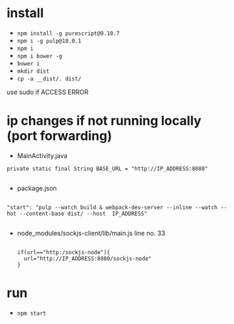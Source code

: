 # install
 - `npm install -g purescript@0.10.7` 
 - `npm i -g pulp@10.0.1`
 - `npm i`
 - `npm i bower -g`
 - `bower i`
 - `mkdir dist`
 - `cp -a __dist/. dist/`

  use sudo if ACCESS ERROR

# ip changes if not running locally (port forwarding)
- MainActivity.java
```
private static final String BASE_URL = "http://IP_ADDRESS:8080"
 
```
- package.json
 
```
 
"start": "pulp --watch build & webpack-dev-server --inline --watch --hot --content-base dist/ --host  IP_ADDRESS"
 
```
- node_modules/sockjs-client/lib/main.js
  line no. 33

  ```
   
  if(url=="http:/sockjs-node"){
    url="http://IP_ADDRESS:8080/sockjs-node"             
  }
  
  ```

 # run
 - `npm start`